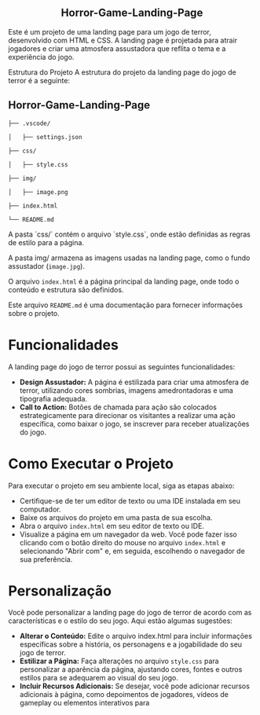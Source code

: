 <h2 align="center">
  Horror-Game-Landing-Page
  </h2>
Este é um projeto de uma landing page para um jogo de terror, desenvolvido com HTML e CSS. A landing page é projetada para atrair jogadores e criar uma atmosfera assustadora que reflita o tema e a experiência do jogo.

Estrutura do Projeto
A estrutura do projeto da landing page do jogo de terror é a seguinte:
  
  ## Horror-Game-Landing-Page


    ├── .vscode/
  
    │   ├── settings.json
  
    ├── css/
  
    │   ├── style.css
  
    ├── img/
  
    │   ├── image.png
  
    ├── index.html
  
    └── README.md


<p>
 A pasta `css/` contém o arquivo `style.css`, onde estão definidas as regras de estilo para a página.
  
A pasta img/ armazena as imagens usadas na landing page, como o fundo assustador (`image.jpg`).
  
O arquivo `index.html` é a página principal da landing page, onde todo o conteúdo e estrutura são definidos.
  
Este arquivo `README.md` é uma documentação para fornecer informações sobre o projeto.
<p/>

# Funcionalidades
A landing page do jogo de terror possui as seguintes funcionalidades:

- **Design Assustador:** A página é estilizada para criar uma atmosfera de terror, utilizando cores sombrias, imagens amedrontadoras e uma tipografia adequada.
- **Call to Action:** Botões de chamada para ação são colocados estrategicamente para direcionar os visitantes a realizar uma ação específica, como baixar o jogo, se inscrever para receber atualizações do jogo.
# Como Executar o Projeto
Para executar o projeto em seu ambiente local, siga as etapas abaixo:

- Certifique-se de ter um editor de texto ou uma IDE instalada em seu computador.
- Baixe os arquivos do projeto em uma pasta de sua escolha.
- Abra o arquivo `index.html` em seu editor de texto ou IDE.
- Visualize a página em um navegador da web. Você pode fazer isso clicando com o botão direito do mouse no arquivo `index.html` e selecionando "Abrir com" e, em seguida, escolhendo o navegador de sua preferência.
# Personalização
Você pode personalizar a landing page do jogo de terror de acordo com as características e o estilo do seu jogo. Aqui estão algumas sugestões:

- **Alterar o Conteúdo:** Edite o arquivo index.html para incluir informações específicas sobre a história, os personagens e a jogabilidade do seu jogo de terror.
- **Estilizar a Página:** Faça alterações no arquivo `style.css` para personalizar a aparência da página, ajustando cores, fontes e outros estilos para se adequarem ao visual do seu jogo.
- **Incluir Recursos Adicionais:** Se desejar, você pode adicionar recursos adicionais à página, como depoimentos de jogadores, vídeos de gameplay ou elementos interativos para
